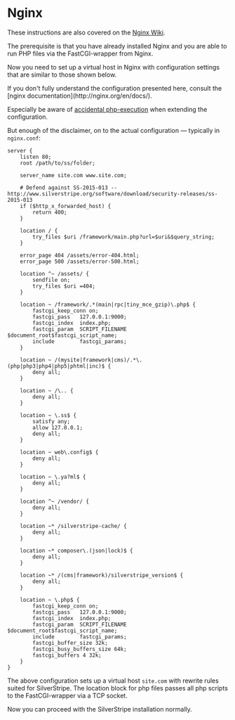 # Nginx

These instructions are also covered on the
[Nginx Wiki](http://wiki.nginx.org/SilverStripe).

The prerequisite is that you have already installed Nginx and you are
able to run PHP files via the FastCGI-wrapper from Nginx.

Now you need to set up a virtual host in Nginx with configuration settings
that are similar to those shown below.

<div class="notice" markdown='1'>
If you don't fully understand the configuration presented here, consult the
[nginx documentation](http://nginx.org/en/docs/).

Especially be aware of [accidental php-execution](https://nealpoole.com/blog/2011/04/setting-up-php-fastcgi-and-nginx-dont-trust-the-tutorials-check-your-configuration/ "Don't trust the tutorials") when extending the configuration.
</div>

But enough of the disclaimer, on to the actual configuration — typically in `nginx.conf`:

	server {
		listen 80;
		root /path/to/ss/folder;
	
		server_name site.com www.site.com;

		# Defend against SS-2015-013 -- http://www.silverstripe.org/software/download/security-releases/ss-2015-013
		if ($http_x_forwarded_host) {
			return 400;
		}
	
		location / {
			try_files $uri /framework/main.php?url=$uri&$query_string;
		}
	
		error_page 404 /assets/error-404.html;
		error_page 500 /assets/error-500.html;
	
		location ^~ /assets/ {
			sendfile on;
			try_files $uri =404;
		}
	
		location ~ /framework/.*(main|rpc|tiny_mce_gzip)\.php$ {
			fastcgi_keep_conn on;
			fastcgi_pass   127.0.0.1:9000;
			fastcgi_index  index.php;
			fastcgi_param  SCRIPT_FILENAME $document_root$fastcgi_script_name;
			include        fastcgi_params;
		}
	
		location ~ /(mysite|framework|cms)/.*\.(php|php3|php4|php5|phtml|inc)$ {
			deny all;
		}
	
		location ~ /\.. {
			deny all;
		}
	
		location ~ \.ss$ {
			satisfy any;
			allow 127.0.0.1;
			deny all;
		}
	
		location ~ web\.config$ {
			deny all;
		}
	
		location ~ \.ya?ml$ {
			deny all;
		}
	
		location ^~ /vendor/ {
			deny all;
		}
	
		location ~* /silverstripe-cache/ {
			deny all;
		}
	
		location ~* composer\.(json|lock)$ {
			deny all;
		}
	
		location ~* /(cms|framework)/silverstripe_version$ {
			deny all;
		}
	
		location ~ \.php$ {
			fastcgi_keep_conn on;
			fastcgi_pass   127.0.0.1:9000;
			fastcgi_index  index.php;
			fastcgi_param  SCRIPT_FILENAME $document_root$fastcgi_script_name;
			include        fastcgi_params;
			fastcgi_buffer_size 32k;
			fastcgi_busy_buffers_size 64k;
			fastcgi_buffers 4 32k;
		}
	}

The above configuration sets up a virtual host `site.com` with
rewrite rules suited for SilverStripe. The location block for php files
passes all php scripts to the FastCGI-wrapper via a TCP socket.

Now you can proceed with the SilverStripe installation normally.
